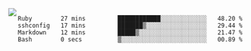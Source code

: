 

<a href="https://github.com/anuraghazra/github-readme-stats">
  <img align="left" src="https://github-readme-stats.vercel.app/api?username=kfly8&count_private=true&show_icons=true&theme=calm" />
</a>


<!--START_SECTION:waka-->

```text
Ruby        27 mins         ████████████░░░░░░░░░░░░░   48.20 %
sshconfig   17 mins         ███████▒░░░░░░░░░░░░░░░░░   29.44 %
Markdown    12 mins         █████▒░░░░░░░░░░░░░░░░░░░   21.47 %
Bash        0 secs          ▒░░░░░░░░░░░░░░░░░░░░░░░░   00.89 %
```

<!--END_SECTION:waka-->
